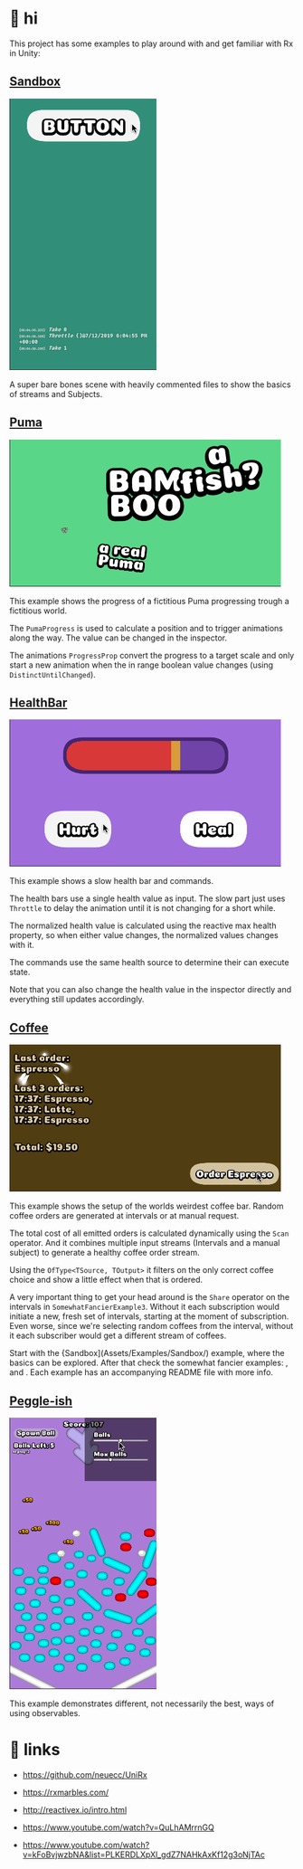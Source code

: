 # :wave: hi

This project has some examples to play around with and get familiar with Rx in Unity:

## [Sandbox](Assets/Examples/Sandbox/)
![Sandbox Capture](Images/Sandbox.gif)

A super bare bones scene with heavily commented files to show the basics of streams and Subjects.

## [Puma](Assets/Examples/SomewhatFancierExample1/)
![Puma Capture](Images/Puma.gif)

This example shows the progress of a fictitious Puma progressing trough a fictitious world.

The `PumaProgress` is used to calculate a position and to trigger animations along the way. The value can be changed in the inspector.

The animations `ProgressProp` convert the progress to a target scale and only start a new animation when the in range boolean value changes (using `DistinctUntilChanged`).

## [HealthBar](Assets/Examples/SomewhatFancierExample2/)
![HealthBar Capture](Images/HealthBar.gif)

This example shows a slow health bar and commands.

The health bars use a single health value as input. The slow part just uses `Throttle` to delay the animation until it is not changing for a short while.

The normalized health value is calculated using the reactive max health property, so when either value changes, the normalized values changes with it.

The commands use the same health source to determine their can execute state.

Note that you can also change the health value in the inspector directly and everything still updates accordingly.

## [Coffee](Assets/Examples/SomewhatFancierExample3/)
![Coffee Capture](Images/Coffee.gif)

This example shows the setup of the worlds weirdest coffee bar. Random coffee orders are generated at intervals or at manual request.

The total cost of all emitted orders is calculated dynamically using the `Scan` operator. And it combines multiple input streams (Intervals and a manual subject) to generate a healthy coffee order stream.

Using the `OfType<TSource, TOutput>` it filters on the only correct coffee choice and show a little effect when that is ordered.

A very important thing to get your head around is the `Share` operator on the intervals in `SomewhatFancierExample3`. Without it each subscription would initiate a new, fresh set of intervals, starting at the moment of subscription. Even worse, since we're selecting random coffees from the interval, without it each subscriber would get a different stream of coffees.

Start with the {Sandbox](Assets/Examples/Sandbox/) example, where the basics can be explored. After that check the somewhat fancier examples: ,  and . Each example has an accompanying README file with more info.

## [Peggle-ish](Assets/Examples/PeggleRx/)
![Peggle-ish Capture](Images/PeggleIsh.gif)

This example demonstrates different, not necessarily the best, ways of using observables.

# :link: links

- https://github.com/neuecc/UniRx
- https://rxmarbles.com/
- http://reactivex.io/intro.html

- https://www.youtube.com/watch?v=QuLhAMrrnGQ
- https://www.youtube.com/watch?v=kFoBvjwzbNA&list=PLKERDLXpXl_gdZ7NAHkAxKf12g3oNjTAc
